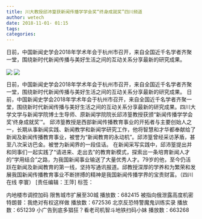 ```yaml
---
title: 川大教授邱沛篁获新闻传播学学会奖“终身成就奖”四川频道
author: wetech
date: 2018-11-01- 01:15
tags: 
categories: 
---
```

日前，中国新闻史学会2018年学术年会于杭州市召开，来自全国近千名学者齐聚一堂，围绕新时代新闻传播与美好生活之间的互动关系分享最新的研究成果。
<!-- more -->
                
<img align="center" border="0" src="http://p0.ifengimg.com/fck/2018_44/655b3a779ab32d9_w500_h333.jpg" />
                
<img align="center" border="0" src="http://p2.ifengimg.com/a/2016/0810/204c433878d5cf9size1_w16_h16.png" />
                
            
日前，中国新闻史学会2018年学术年会于杭州市召开，来自全国近千名学者齐聚一堂，围绕新时代新闻传播与美好生活之间的互动关系分享最新的研究成果。
日前，中国新闻史学会2018年学术年会于杭州市召开，来自全国近千名学者齐聚一堂，围绕新时代新闻传播与美好生活之间的互动关系分享最新的研究成果。四川大学文学与新闻学院博士生导师、原新闻学院院长邱沛篁教授获颁“新闻传播学学会奖‘终身成就奖’”。
邱沛篁教授是西部新闻传播教育事业的开拓者与主要创始人之一，长期从事新闻实践、新闻教学和新闻学研究工作，他将智慧和才华都奉献给了新闻及新闻传播教育事业，被誉为“新闻教育的永动机”。邱沛篁曾经采访茅盾，甚至八次采访巴金。被誉为新闻界的一段佳话。
在新闻采写实践中，邱沛篁提出并和同事们一起实践了“请进来、走出去”的教育新模式，探索出一条培育新闻人才的“学用结合”之路，为我国新闻事业输送了大量优秀人才。79岁的他，至今仍活跃在新闻及新闻教育的第一线，坚持写通讯报道。邱教授深厚的学养和为繁荣和发展我国新闻传播教育事业不断拼搏的精神是我国新闻传播学界的宝贵财富。（四川在线 李寰）
[责任编辑：王萍]
标签：
 
 
 
 
 
 
 
 
             
内地楼市调控加码 限售城市扩展至30城
播放数：682415
被指向俄泄露高度机密 特朗普：我绝对有权这样做
播放数：672536
北京反恐特警魔鬼训练实录
播放数：651239
小广告到底多猖狂？看老司机智斗地铁扫码小妹
播放数：663268
